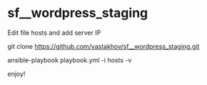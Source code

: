 # sf__wordpress_staging

Edit file hosts and add server IP

git clone https://github.com/vastakhov/sf__wordpress_staging.git

ansible-playbook playbook.yml -i hosts -v


enjoy!
